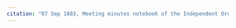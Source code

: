 ```yaml
---
citation: "07 Sep 1883, Meeting minutes notebook of the Independent Order of Good Templars, High Bridge Lodge No. 296, Tompkins County History Center, Ithaca NY."
---
```



